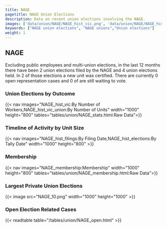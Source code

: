 ```yaml
---
title: NAGE
pagetitle: NAGE Union Elections
description: Data on recent union elections involving the NAGE.
images: ['data/union/NAGE/NAGE_hist_vic.png', 'data/union/NAGE/NAGE_hist_size.png', 'data/union/NAGE/NAGE_10.png']
keywords: ["NAGE union elections", "NAGE unions","Union elections"]
weight: 1
---
```

##  NAGE

Excluding public employees and multi-union elections, in the last 12 months there have been 2 union elections filed by the NAGE and 4 union elections held. In 2 of those elections a new unit was certified. There are currently 0 open representation cases and 0 of are still waiting to vote.

### Union Elections by Outcome
{{< nav images="NAGE_hist_vic:By Number of Workers,NAGE_hist_vic_union:By Number of Units" width="1000" height="800" tables="tables/union/NAGE_stats.html:Raw Data">}}

### Timeline of Activity by Unit Size
{{< nav images="NAGE_hist_filings:By Filing Date,NAGE_hist_elections:By Tally Date" width="1000" height="800" >}}

### Membership
{{< nav images="NAGE_membership:Membership" width="1000" height="800" tables="tables/union/NAGE_membership.html:Raw Data">}}

### Largest Private Union Elections
{{< image src="NAGE_10.png" width="1000" height="1000"  >}}

### Open Election Related Cases
{{< readtable table="/tables/union/NAGE_open.html" >}}

